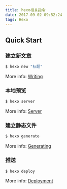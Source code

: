 ```yaml
---
title: hexo相关指令
date: 2017-09-02 09:52:24
tags: Hexo
---
```

## Quick Start

### 建立新文章

``` bash
$ hexo new "标题"
```

More info: [Writing](https://hexo.io/docs/writing.html)

### 本地预览

``` bash
$ hexo server
```

More info: [Server](https://hexo.io/docs/server.html)

### 建立静态文件

``` bash
$ hexo generate
```

More info: [Generating](https://hexo.io/docs/generating.html)

### 推送

``` bash
$ hexo deploy
```

More info: [Deployment](https://hexo.io/docs/deployment.html)
